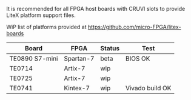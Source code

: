 It is recommended for all FPGA host boards with CRUVI slots to provide LiteX platform support files.

WiP list of platforms provided at https://github.com/micro-FPGA/litex-boards

|Board|FPGA|Status|Test|
|-----|----|--|--|
|TE0890 S7-mini|Spartan-7|beta|BIOS OK|
|TE0714|Artix-7|wip | |
|TE0725|Artix-7|wip | |
|TE0741|Kintex-7|wip |Vivado build OK|


